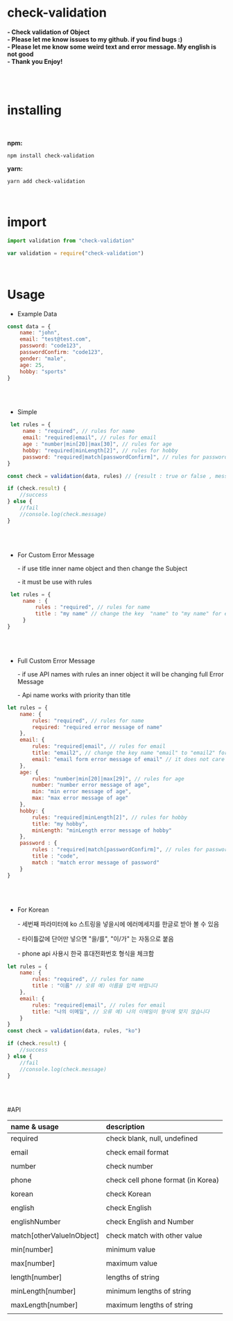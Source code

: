 # check-validation


**- Check validation of Object**               
**- Please let me know issues to my github. if you find bugs :)**               
**- Please let me know some weird text and error message. My english is not good**               
**- Thank you Enjoy!**               

<br>



<br>

# installing

<br>

**npm:**
```
npm install check-validation
```
**yarn:**
```
yarn add check-validation
```


<br>

# import 
```JavaScript
import validation from "check-validation" 

var validation = require("check-validation")
```
<br>



# Usage

- Example Data
```JavaScript
const data = {
    name: "john",
    email: "test@test.com",
    password: "code123",
    passwordConfirm: "code123",
    gender: "male",
    age: 25,
    hobby: "sports"
}
```
<br>
<br>

- Simple

```JavaScript
 let rules = {
     name : "required", // rules for name
     email: "required|email", // rules for email
     age : "number|min[20]|max[30]", // rules for age
     hobby: "required|minLength[2]", // rules for hobby
     password: "required|match[passwordConfirm]", // rules for password
}

const check = validation(data, rules) // {result : true or false , message: error message }

if (check.result) {
    //success
} else {
    //fail
    //console.log(check.message)
}
```

<br>
<br>

- For Custom Error Message

  \- if use title inner name object and then change the Subject
  
  \- it must be use with rules
  
```javascript
 let rules = {
     name : {
         rules : "required", // rules for name
         title : "my name" // change the key  "name" to "my name" for error message
     }
}
```

<br>
<br>

- Full Custom Error Message

    \- if use API names with rules an inner object it will be changing full Error Message
    
    \- Api name works with priority than title 
    
```javascript
let rules = {
    name: {
        rules: "required", // rules for name
        required: "required error message of name"
    },
    email: {
        rules: "required|email", // rules for email
        title: "email2", // change the key name "email" to "email2" for error message
        email: "email form error message of email" // it does not care title value
    },
    age: {
        rules: "number|min[20]|max[29]", // rules for age
        number: "number error message of age",
        min: "min error message of age",
        max: "max error message of age"
    },
    hobby: {
        rules: "required|minLength[2]", // rules for hobby
        title: "my hobby",
        minLength: "minLength error message of hobby"
    },
    password : {
        rules : "required|match[passwordConfirm]", // rules for password
        title : "code",
        match : "match error message of password"
    }
}
```

<br>
<br>

- For Korean

    \- 세번째 파라미터에 ko 스트링을 넣을시에 에러메세지를 한글로 받아 볼 수 있음
     
    \- 타이틀값에 단어만 넣으면 "을/를", "이/가" 는 자동으로 붙음
    
    \- phone api 사용시 한국 휴대전화번호 형식을 체크함
     
```javascript
let rules = {
    name: {
        rules: "required", // rules for name
        title : "이름" // 오류 예) 이름을 입력 바랍니다 
    },
    email: {
        rules: "required|email", // rules for email
        title: "나의 이메일", // 오류 예) 나의 이메일이 형식에 맞지 않습니다
    }
} 
const check = validation(data, rules, "ko")

if (check.result) {
    //success
} else {
    //fail
    //console.log(check.message)
}
```

<br>
<br>


#API

|name & usage|description|
|:----------------|:----------------|
|required| check blank, null, undefined|
|||
|email| check email format|
|||
|number| check number|
|||
|phone| check cell phone format (in Korea)|
|||
|korean| check Korean|
|||
|english| check English|
|||
|englishNumber| check English and Number|
|||
|match[otherValueInObject]| check match with other value|
|||
|min[number]| minimum value |
|||
|max[number]| maximum value |
|||
|length[number]| lengths of string|
|||
|minLength[number]| minimum lengths of string|
|||
|maxLength[number]| maximum lengths of string|
|||